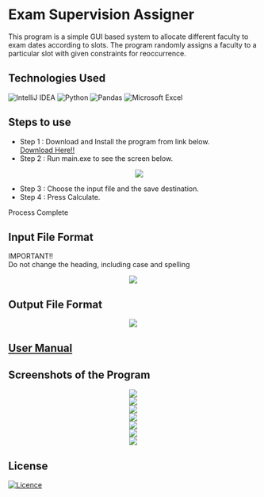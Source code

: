 # Exam Supervision Assigner

This program is a simple GUI based system to allocate different faculty to exam dates according to slots. The program randomly assigns a faculty to a particular slot with given constraints for reoccurrence.

## Technologies Used
![IntelliJ IDEA](https://img.shields.io/badge/IntelliJIDEA-000000.svg?style=for-the-badge&logo=intellij-idea&logoColor=white)
![Python](https://img.shields.io/badge/python-3670A0?style=for-the-badge&logo=python&logoColor=ffdd54)
![Pandas](https://img.shields.io/badge/pandas-%23150458.svg?style=for-the-badge&logo=pandas&logoColor=white)
![Microsoft Excel](https://img.shields.io/badge/Microsoft_Excel-217346?style=for-the-badge&logo=microsoft-excel&logoColor=white)


## Steps to use
 - Step 1 :  Download and Install the program from link below.
   <br>
   [Download Here!!](https://mega.nz/file/6fAwhLYK#KSaYfr9XiiKI0vLTMHqZQUoPdyiIPXjO6rdvndHL8Lo)
 - Step 2 :  Run main.exe to see the screen below.
   <br>
   <p align="center">
    <img src="https://github.com/yashas-hm/Exam_Supervision_Assigner/blob/master/Images/1.png"/>
   </p>
 - Step 3 :  Choose the input file and the save destination.
 - Step 4 :  Press Calculate.

Process Complete

## Input File Format
IMPORTANT!!<br>
Do not change the heading, including case and spelling<br>

<p align="center">
    <img src="https://github.com/yashas-hm/Exam_Supervision_Assigner/blob/master/Images/8.png"/>
</p>

## Output File Format

<p align="center">
    <img src="https://github.com/yashas-hm/Exam_Supervision_Assigner/blob/master/Images/9.png"/>
</p>

## [User Manual](https://mega.nz/file/2KQwRDbb#wXDWBBevyjlGJXzIi3uqnBdt4oPqfqbDHHVGg-pKxKY)

## Screenshots of the Program
<p align="center">
    <img src="https://github.com/yashas-hm/Exam_Supervision_Assigner/blob/master/Images/1.png"/><br>
    <img src="https://github.com/yashas-hm/Exam_Supervision_Assigner/blob/master/Images/2.png"/><br>
    <img src="https://github.com/yashas-hm/Exam_Supervision_Assigner/blob/master/Images/3.png"/><br>
    <img src="https://github.com/yashas-hm/Exam_Supervision_Assigner/blob/master/Images/4.png"/><br>
    <img src="https://github.com/yashas-hm/Exam_Supervision_Assigner/blob/master/Images/5.png"/><br>
    <img src="https://github.com/yashas-hm/Exam_Supervision_Assigner/blob/master/Images/6.png"/><br>
    <img src="https://github.com/yashas-hm/Exam_Supervision_Assigner/blob/master/Images/7.png"/>
</p>

## License
[![Licence](https://img.shields.io/github/license/Ileriayo/markdown-badges?style=for-the-badge)](./LICENSE)
